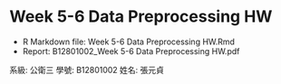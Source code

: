# Week 5-6 Data Preprocessing HW

- R Markdown file: Week 5-6 Data Preprocessing HW.Rmd
- Report: B12801002_Week 5-6 Data Preprocessing HW.pdf

系級: 公衛三
學號: B12801002
姓名: 張元貞
